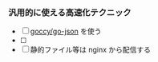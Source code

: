 ### 汎用的に使える高速化テクニック

- [ ] [goccy/go-json](https://github.com/goccy/go-json) を使う
- [ ] 
- [ ] 静的ファイル等は nginx から配信する
